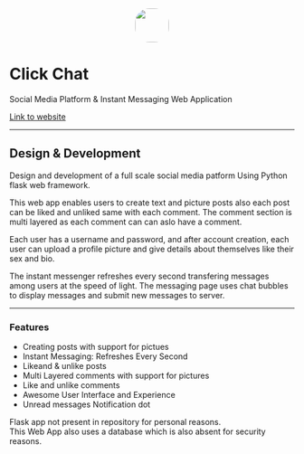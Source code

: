 <center><img src="https://hardope.pythonanywhere.com/static/icon.png" width=60 style="border-radius: 25px"></center>

# Click Chat

Social Media Platform & Instant Messaging Web Application<br>

[Link to website](https://hardope.pythonanywhere.com)

---

## Design & Development

Design and development of a full scale social media patform Using Python flask web framework.<br>

This web app enables users to create text and picture posts also each post can be liked and unliked same with each comment. The comment section is multi layered as each comment can can aslo have a comment.<br>

Each user has a username and password, and after account creation, each user can upload a profile picture and give details about themselves like their sex and bio.<br>

The instant messenger refreshes every second transfering messages among users at the speed of light. The messaging page uses chat bubbles to display messages and submit new messages to server.

---

### Features
* Creating posts with support for pictues
* Instant Messaging: Refreshes Every Second
* Likeand  & unlike posts
* Multi Layered comments with support for pictures
* Like and unlike comments
* Awesome User Interface and Experience
* Unread messages Notification dot

Flask app not present in repository for personal reasons.<br>
This Web App also uses a database which is also absent for security reasons.